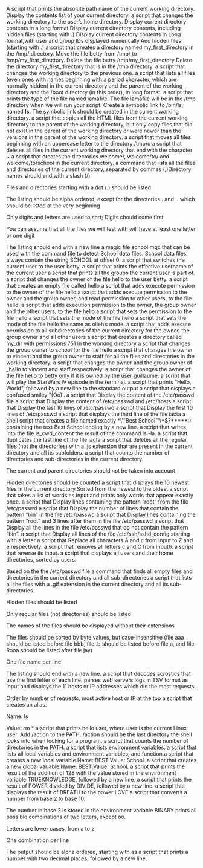 A script that prints the absolute path name of the current working directory.
Display the contents list of your current directory.
a script that changes the working directory to the user’s home directory.
Display current directory contents in a long format
Display current directory contents, including hidden files (starting with .)
Display current directory contents in Long format,with user and group IDs displayed numerically,And hidden files (starting with .)
 a script that creates a directory named my_first_directory in the /tmp/ directory.
Move the file betty from /tmp/ to /tmp/my_first_directory.
Delete the file betty /tmp/my_first_directory
Delete the directory my_first_directory that is in the /tmp directory.
 a script that changes the working directory to the previous one.
a script that lists all files (even ones with names beginning with a period character, which are normally hidden) in the current directory and the parent of the working directory and the /boot directory (in this order), in long format.
a script that prints the type of the file named iamafile. The file iamafile will be in the /tmp directory when we will run your script.
Create a symbolic link to /bin/ls, named __ls__. The symbolic link should be created in the current working directory.
 a script that copies all the HTML files from the current working directory to the parent of the working directory, but only copy files that did not exist in the parent of the working directory or were newer than the versions in the parent of the working directory.
a script that moves all files beginning with an uppercase letter to the directory /tmp/u
 a script that deletes all files in the current working directory that end with the character ~
a script that creates the directories welcome/, welcome/to/ and welcome/to/school in the current directory.
a command that lists all the files and directories of the current directory, separated by commas (,)Directory names should end with a slash (/)

Files and directories starting with a dot (.) should be listed

The listing should be alpha ordered, except for the directories . and .. which should be listed at the very beginning

Only digits and letters are used to sort; Digits should come first

You can assume that all the files we will test with will have at least one letter or one digit

The listing should end with a new line
a magic file school.mgc that can be used with the command file to detect School data files. School data files always contain the string SCHOOL at offset 0.
a script that switches the current user to the user betty.
a script that prints the effective username of the current user
a script that prints all the groups the current user is part of.
a script that changes the owner of the file hello to the user betty.
a script that creates an empty file called hello
a script that adds execute permission to the owner of the file hello
 a script that adds execute permission to the owner and the group owner, and read permission to other users, to the file hello.
a script that adds execution permission to the owner, the group owner and the other users, to the file hello
a script that sets the permission to the file hello
a script that sets the mode of the file hello
a script that sets the mode of the file hello the same as olleh’s mode.
 a script that adds execute permission to all subdirectories of the current directory for the owner, the group owner and all other users a script that creates a directory called my_dir with permissions 751 in the working directory
a script that changes the group owner to school for the file hello
 a script that changes the owner to vincent and the group owner to staff for all the files and directories in the working directory.
a script that changes the owner and the group owner of _hello to vincent and staff respectively.
a script that changes the owner of the file hello to betty only if it is owned by the user guillaume.
a script that will play the StarWars IV episode in the terminal.
a script that prints “Hello, World”, followed by a new line to the standard output
a script that displays a confused smiley "(Ôo)'.
a script that Display the content of the /etc/passwd file
a script that Display the content of /etc/passwd and /etc/hosts
a script that Display the last 10 lines of /etc/passwd
a script that Display the first 10 lines of /etc/passwd
a script that displays the third line of the file iacta
a shell script that creates a file named exactly \*\\'"Best School"\'\\*$\?\*\*\*\*\*:) containing the text Best School ending by a new line.
 a script that writes into the file ls_cwd_content the result of the command ls -la.
a script that duplicates the last line of the file iacta
a script that deletes all the regular files (not the directories) with a .js extension that are present in the current directory and all its subfolders.
a script that counts the number of directories and sub-directories in the current directory.



The current and parent directories should not be taken into account

Hidden directories should be counted
a script that displays the 10 newest files in the current directory.Sorted from the newest to the oldest
a script that takes a list of words as input and prints only words that appear exactly once.
a script that Display lines containing the pattern “root” from the file /etc/passwd
a script that Display the number of lines that contain the pattern “bin” in the file /etc/passwd
a script that Display lines containing the pattern “root” and 3 lines after them in the file /etc/passwd
a script that Display all the lines in the file /etc/passwd that do not contain the pattern “bin”.
a script that Display all lines of the file /etc/ssh/sshd_config starting with a letter
a script that Replace all characters A and c from input to Z and e respectively.
a script that removes all letters c and C from input6.
a script that reverse its input.
a script that displays all users and their home directories, sorted by users.



Based on the the /etc/passwd file
a command that finds all empty files and directories in the current directory and all sub-directories
a script that lists all the files with a .gif extension in the current directory and all its sub-directories.



Hidden files should be listed

Only regular files (not directories) should be listed

The names of the files should be displayed without their extensions

The files should be sorted by byte values, but case-insensitive (file aaa should be listed before file bbb, file .b should be listed before file a, and file Rona should be listed after file jay)

One file name per line

The listing should end with a new line.
a script that decodes acrostics that use the first letter of each line.
 parses web servers logs in TSV format as input and displays the 11 hosts or IP addresses which did the most requests.



Order by number of requests, most active host or IP at the top
a script that creates an alias.



Name: ls

Value: rm *
a script that prints hello user, where user is the current Linux user.
Add /action to the PATH. /action should be the last directory the shell looks into when looking for a program.
a script that counts the number of directories in the PATH.
a script that lists environment variables.
a script that lists all local variables and environment variables, and function.a script that creates a new local variable.Name: BEST.Value: School.
a script that creates a new global variable.Name: BEST.Value: School.
a script that prints the result of the addition of 128 with the value stored in the environment variable TRUEKNOWLEDGE, followed by a new line.
a script that prints the result of POWER divided by DIVIDE, followed by a new line.
a script that displays the result of BREATH to the power LOVE
a script that converts a number from base 2 to base 10.



The number in base 2 is stored in the environment variable BINARY
prints all possible combinations of two letters, except oo.



Letters are lower cases, from a to z

One combination per line

The output should be alpha ordered, starting with aa
a script that prints a number with two decimal places, followed by a new line.
